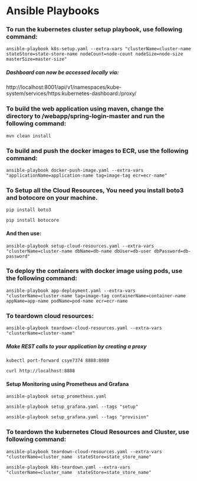 # Ansible Playbooks


### To run the kubernetes cluster setup playbook, use following command:

`ansible-playbook k8s-setup.yaml --extra-vars "clusterName=cluster-name stateStore=state-store-name nodeCount=node-count nodeSize=node-size masterSize=master-size"`


##### Dashboard can now be accessed locally via: 
 
http://localhost:8001/api/v1/namespaces/kube-system/services/https:kubernetes-dashboard:/proxy/


### To build the web application using maven, change the directory to /webapp/spring-login-master and run the following command:

`mvn clean install`


### To build and push the docker images to ECR, use the following command:

`ansible-playbook docker-push-image.yaml --extra-vars "applicationName=application-name tag=image-tag ecr=ecr-name"`


### To Setup all the Cloud Resources, You need you install boto3 and botocore on your machine.

`pip install boto3`

`pip install botocore` 


#### And then use: 

`ansible-playbook setup-cloud-resources.yaml --extra-vars "clusterName=cluster-name dbName=db-name dbUser=db-user dbPassword=db-password"`


### To deploy the containers with docker image using pods, use the following command:

`ansible-playbook app-deployment.yaml --extra-vars "clusterName=cluster-name tag=image-tag containerName=container-name appName=app-name podName=pod-name ecr=ecr-name`


### To teardown cloud resources:

`ansible-playbook teardown-cloud-resources.yaml --extra-vars "clusterName=cluster-name"`


##### Make REST calls to your application by creating a proxy

`kubectl port-forward csye7374 8888:8080`

`curl http://localhost:8888`


#### Setup Monitoring using Prometheus and Grafana 

`ansible-playbook setup_prometheus.yaml`

`ansible-playbook setup_grafana.yaml --tags "setup"`

`ansible-playbook setup_grafana.yaml --tags "provision"`


### To teardown the kubernetes Cloud Resources and Cluster, use following command:

`ansible-playbook teardown-cloud-resources.yaml --extra-vars "clusterName=cluster_name  stateStore=state_store_name"`

`ansible-playbook k8s-teardown.yaml --extra-vars "clusterName=cluster_name  stateStore=state_store_name"`
